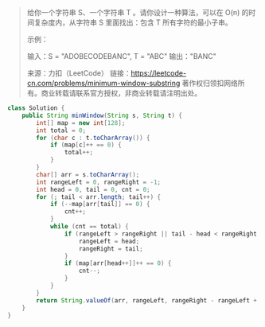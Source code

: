 > 给你一个字符串 S、一个字符串 T 。请你设计一种算法，可以在 O(n) 的时间复杂度内，从字符串 S 里面找出：包含 T 所有字符的最小子串。
>
>  
>
> 示例：
>
> 输入：S = "ADOBECODEBANC", T = "ABC"
> 输出："BANC"
>
> 来源：力扣（LeetCode）
> 链接：https://leetcode-cn.com/problems/minimum-window-substring
> 著作权归领扣网络所有。商业转载请联系官方授权，非商业转载请注明出处。

```java
class Solution {
    public String minWindow(String s, String t) {
        int[] map = new int[128];
        int total = 0;
        for (char c : t.toCharArray()) {
            if (map[c]++ == 0) {
                total++;
            }
        }
        char[] arr = s.toCharArray();
        int rangeLeft = 0, rangeRight = -1;
        int head = 0, tail = 0, cnt = 0;
        for (; tail < arr.length; tail++) {
            if (--map[arr[tail]] == 0) {
                cnt++;
            }
            while (cnt == total) {
                if (rangeLeft > rangeRight || tail - head < rangeRight - rangeLeft) {
                    rangeLeft = head;
                    rangeRight = tail;
                }
                if (map[arr[head++]]++ == 0) {
                    cnt--;
                }
            }
        }
        return String.valueOf(arr, rangeLeft, rangeRight - rangeLeft + 1);
    }
}
```

